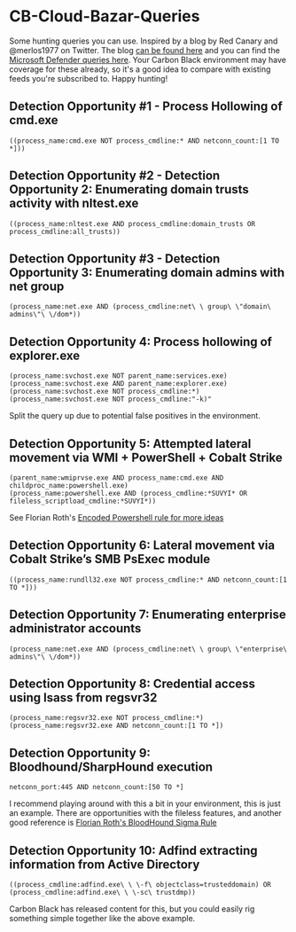 # CB-Cloud-Bazar-Queries
Some hunting queries you can use. 
Inspired by a blog by Red Canary and @merlos1977 on Twitter. The blog [can be found here](https://redcanary.com/blog/how-one-hospital-thwarted-a-ryuk-ransomware-outbreak/) and you can find the [Microsoft Defender queries here](https://github.com/gmellini/Microsoft-Defender-Security-Center-Hunting-Queries). Your Carbon Black environment may have coverage for these already, so it's a good idea to compare with existing feeds you're subscribed to. Happy hunting!


## Detection Opportunity #1 - Process Hollowing of cmd.exe
```((process_name:cmd.exe NOT process_cmdline:* AND netconn_count:[1 TO *]))```


## Detection Opportunity #2 - Detection Opportunity 2: Enumerating domain trusts activity with nltest.exe
```((process_name:nltest.exe AND process_cmdline:domain_trusts OR process_cmdline:all_trusts))```


## Detection Opportunity #3 - Detection Opportunity 3: Enumerating domain admins with net group
```(process_name:net.exe AND (process_cmdline:net\ \ group\ \"domain\ admins\"\ \/dom*))```


## Detection Opportunity 4: Process hollowing of explorer.exe
```
(process_name:svchost.exe NOT parent_name:services.exe)
(process_name:svchost.exe AND parent_name:explorer.exe)
(process_name:svchost.exe NOT process_cmdline:*)
(process_name:svchost.exe NOT process_cmdline:"-k)"
```
Split the query up due to potential false positives in the environment. 


## Detection Opportunity 5: Attempted lateral movement via WMI + PowerShell + Cobalt Strike
```
(parent_name:wmiprvse.exe AND process_name:cmd.exe AND childproc_name:powershell.exe)
(process_name:powershell.exe AND (process_cmdline:*SUVYI* OR fileless_scriptload_cmdline:*SUVYI*))
```
See Florian Roth's [Encoded Powershell rule for more ideas](https://github.com/Neo23x0/sigma/blob/master/rules/windows/process_creation/win_susp_powershell_enc_cmd.yml)


## Detection Opportunity 6: Lateral movement via Cobalt Strike’s SMB PsExec module
```((process_name:rundll32.exe NOT process_cmdline:* AND netconn_count:[1 TO *]))```


## Detection Opportunity 7: Enumerating enterprise administrator accounts
```(process_name:net.exe AND (process_cmdline:net\ \ group\ \"enterprise\ admins\"\ \/dom*))```


## Detection Opportunity 8: Credential access using lsass from regsvr32
```
(process_name:regsvr32.exe NOT process_cmdline:*)
(process_name:regsvr32.exe AND netconn_count:[1 TO *])
```


## Detection Opportunity 9: Bloodhound/SharpHound execution
```
netconn_port:445 AND netconn_count:[50 TO *]
```
I recommend playing around with this a bit in your environment, this is just an example. There are opportunities with the fileless features, and another good reference is [Florian Roth's BloodHound Sigma Rule](https://github.com/Neo23x0/sigma/blob/master/rules/windows/process_creation/win_hack_bloodhound.yml)


## Detection Opportunity 10: Adfind extracting information from Active Directory
```((process_cmdline:adfind.exe\ \ \-f\ objectclass=trusteddomain) OR (process_cmdline:adfind.exe\ \ \-sc\ trustdmp))```

Carbon Black has released content for this, but you could easily rig something simple together like the above example.
